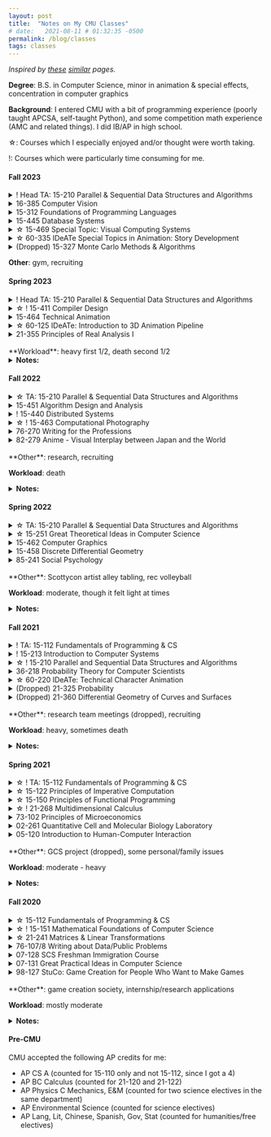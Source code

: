 ```yaml
---
layout: post
title:  "Notes on My CMU Classes"
# date:   2021-08-11 # 01:32:35 -0500
permalink: /blog/classes
tags: classes
---
```

*Inspired by [these][numbat] [similar][weihang] pages.*

**Degree**: B.S. in Computer Science, minor in animation & special effects, concentration in computer graphics

**Background**: I entered CMU with a bit of programming experience (poorly taught APCSA, self-taught Python), and some competition math experience (AMC and related things). I did IB/AP in high school.

☆: Courses which I especially enjoyed and/or thought were worth taking.

!: Courses which were particularly time consuming for me.

#### **Fall 2023**
<details>
<summary>
! Head TA: 15-210 Parallel & Sequential Data Structures and Algorithms
</summary>
</details>

<details>
<summary>
16-385 Computer Vision 
</summary>
</details>

<details>
<summary>
15-312 Foundations of Programming Languages 
</summary>
</details>

<details>
<summary>
15-445 Database Systems
</summary>
</details>

<details>
<summary>
☆ 15-469 Special Topic: Visual Computing Systems
</summary>
</details>

<details>
<summary>
☆ 60-335 IDeATe Special Topics in Animation: Story Development
</summary>
</details>

<details>
<summary>
(Dropped) 15-327 Monte Carlo Methods & Algorithms
</summary>
</details>

**Other**: gym, recruiting 

<!-- **Workload**:  -->


#### **Spring 2023**
<details>
<summary>! Head TA: 15-210 Parallel & Sequential Data Structures and Algorithms</summary>

<ul>
<li>
A lot of work (some rewarding, some tedious). Also more stressful than necessary due to a lot of semester-specific things (ex. developing C++ Lab infrastructure, content changes, etc.). At the end of the day, had many fun moments as well with other TAs and students, which was worthwhile.  
</li>
</ul>

</details>
<details>
<summary>☆ ! 15-411 Compiler Design </summary>
<ul>
<li> 
Very hands-on class where you implement 6 compilers with a partner in a language of your choice (we used OCaml, which is what most teams used). This was pretty effective in allowing us to deeply understand how each phase of a compiler works, and also a lot of work (for me, >= 25 hrs/week).
</li>
<li>In my opinion, the labs in order of difficulty: L5 > > > L4 > L3 > L2 > L1 ~ L6 (if you pick an easier final project)
</li>
</ul>
</details>

<details>
<summary>15-464 Technical Animation </summary>
<ul>
<li> 
A graphics elective that covers both classic and modern research in animation (offered every other spring). In particular I learned a lot about cloth/fluid/deformable simulation.
</li>
<li>
Pretty flexible class that was good to take alongside compilers as well--  main assignments were two mini-projects due every three weeks, and tasks for a final project. 
</li>
</ul>
</details>

<details>
<summary>☆ 60-125 IDeATe: Introduction to 3D Animation Pipeline  </summary>
<ul>
<li> 
Really cool class where you make all aspects of a short animation (modeling, texturing, rigging, lighting, animating, etc.) from scratch. Very applicable if one is interested in working in film, animation, or games.
</li>
<li>
Interesting to see how artists use many of the concepts or tools we learned about in the 15-xxx graphics classes in the pipeline.
</li>
</ul>
</details>

<details>
<summary>21-355 Principles of Real Analysis I</summary>
<ul>
<li> 
Not too interesting, but I got some practice with formal definitions and proofs for continuous math, which is useful and sometimes cool.    
</li>
<li>
Also seems to vary a lot with the professor-- I took it with Neumayer, who was generally fairly supportive of her students.
</li>
</ul>
</details>
<br>
<!-- **Other**: n/a -->
**Workload**: heavy first 1/2, death second 1/2

<details>
<summary><b>Notes:</b></summary>
<ul>
<li>
Compilers and both animation classes had final projects in place of exams, which was hard to balance in the last month of classes. 
</li>
<li> 
Although I liked everything I was learning about, for the sake of my sanity and sleep schedule I wish I had dropped real and spent more time polishing my assignments for 60-125.
</li>
</ul>
</details>

#### **Fall 2022**
<details>
<summary>☆ TA: 15-210 Parallel & Sequential Data Structures and Algorithms</summary>
<!-- <ul>
<li> 
Not too interesting, but I got some practice with formal definitions and proofs for continuous math, which is useful and sometimes cool.    
</li>
<li>
Also seems to vary a lot with the professor-- I took it with Neumayer, who was generally fairly supportive of her students.
</li>
</ul> -->
</details>

<details>
<summary>15-451 Algorithm Design and Analysis</summary>
<ul>
<li> 
I was lucky to take this class during what seemed to be an abnormally "good" semester in terms of professors, TAs, and students-- I thought the 451 was harder than 210 and 251, but still reasonable/manageable. How hard and how reasonable 451 is seems to depend heavily on who's teaching it, though.  
</li>
<li>
As with 251, having an oral group that you get along with and are willing to work with you is more important than having a really "smart" group. 
</li>
</ul>
</details>

<details>
<summary>! 15-440 Distributed Systems</summary>
<ul>
<li> 
Possibly the worst taught CS class I've taken so far (although I've been told that I haven't taken any AI/ML classes yet). That might just be how systems courses are taught though, and exasterbated by stress. I might have taken 15-418 instead, but didn't want to deal with a second final project on top of 463's.
</li>
<li>
For the fall variant, two of the four major projects are partner projects. In my opinion, it's probably better to find a partner who has a similar working style as you, as opposed to a friend who you might not work that well with. Group issues are common.
</li>
<li>
I would rank the projects P1 > P3 >= P2 > P0 in terms of difficulty, but <a href="https://hachiyuki8.github.io/tech/2021/12/23/440-projects.html">everyone's experience is different.</a>
</li>
</ul>
</details>

<details>
<summary>☆ ! 15-463 Computational Photography</summary>
<ul>
<li> 
A really interesting and well-run class about cameras and various vision/graphics-adjacent imaging techniques. Yannis (the professor) is a great teacher and does a lot of cool imaging/rendering research. I think I learned the most from this class this semester, even though I would also rank it as the hardest class I've taken to date-- at several points I was close to dropping it.
</li>
<li>
Assignments are half implementing a research paper in Python, half applying your implemented code to your own camera photos. All of them are a lot of work but are really rewarding to get working. The class will probably go more smoothly if you've taken both computer vision and graphics beforehand (if I had to pick one, then vision is more helpful than graphics). For me there was a steep learning curve in the beginning with getting up to speed with standard vision programming tricks.
</li>
<li>
I would rank the assignments as A2 > > > A3 > A6 > A4 > A5 > A1 in terms of difficulty (but this varies for everyone). Some of my favorite assignments include building the pinhole camera for A1, A4, and the second half of A3. 
</li>
</ul>
</details>


<details>
<summary>76-270 Writing for the Professions</summary>
<ul>
<li> 
A standard writing/communication class, but felt tedious and annoying the entire semester to work through (probably due to stress). I could not bring myself to wake up for the 9am section, which was unfortunate because they took attendance.
</li>
<li>
I originally signed up for this class because I thought I would need extra units to pad different technicals / in case I dropped a class. I ended up staying in it because it was a graduation requirement, but I should have dropped and taken it a different semester.
</li>
<li>
If you're already doing research or are interested in research, 07-300 is probably a better option. I might have considered that if it didn't conflict with 463.
</li>
</ul>
</details>


<details>
<summary>82-279 Anime - Visual Interplay between Japan and the World</summary>
<ul>
<li> 
Super chill gened, with a really nice professor. You watch and discuss several anime over the course of the semester, with essays instead of exams. Counts for category 3. 
</li>
</ul>
</details>
<br>
**Other**: research, recruiting

**Workload**: death

<details>
<summary><b>Notes:</b></summary>
<ul>
<li> 
Don't take five classes, TA, and do research during interview season, even if you like suffering. 
</li>
<li> 
I met a lot of new friends through 451 and 440 this semester, which might be because a lot of CS juniors take at least one of them junior fall. In retrospect, this makes me glad I took 210 + 213 last fall to be able to have my current schedule, since in past semesters I didn't take many core classes at the "same time" as many other people in my year.
</li>
<li> 
My time management/tolerance for higher FCE has definitely increased over the semesters, but this semester's workload was still too heavy for me. It might have been more manageable if I didn't pick up a research project on a whim a few weeks before the semester started.
</li>
<li> 
As someone who struggled with internship applications and interviewing all throughout freshman and sophomore year, I found this interviewing cycle to be a lot more manageable (but still hard). I guess it really is true that things work out if you work hard in school, and that it's easier to be considered for interviews the older you get. Although, I still feel that I got very lucky-- landing internships and jobs are harder than ever now, with the current state of things.
</li>
</ul>
</details>

#### **Spring 2022**
<details>
<summary>☆ TA: 15-210 Parallel & Sequential Data Structures and Algorithms</summary>
<ul>
<li> 
Pretty interesting to teach theory for the first time. Deepened some shaky understanding of topics from last semester and got to work with cool vet TAs, which was really rewarding.
</li>
<li> 
Reasonable responsibilities/time commitment 
</li>
</ul>
</details>

<details>
<summary>☆ 15-251 Great Theoretical Ideas in Computer Science</summary>
<ul>
<li> 
Very well run proof-based class, many interesting theory topics and homework problems. I felt like past semesters' math/cs theory classes were finally paying off. 
</li>
<li> 
Writing sessions were initially stressful, but they ended up saving a lot of time from having to write up all the problems, and also reduced exam prep. I felt like I didn't need to prepare for exams as much (as say 210, 150, or concepts) other than reviewing practice/hw problems and some textbook definitions. 
</li>
<li> 
I think I would have suffered a lot more if I took 251 earlier, but I also would have been wowed a lot more by lectures/recitations (I think 210 did that for me in place of 251).  
</li>
<li> 
I also had a good group, which made the class fun / lighter. Having group members that you get along with and are willing to go to office hours with you is more important than having "really smart" group members.
</li>
</ul>
</details>

<details>
<summary>15-462 Computer Graphics</summary>
<ul>
<li> 
Interesting lectures and cool assignments. Tedious at times, mainly due to c++ things and me being bad at reading comprehension. Relatively chill and moderate workload class. 
</li>
<li> 
Assignments I liked the most: a3 > a2 > a1 > a4
</li>
<li> 
Assignments that drove me crazy: a3 > a4 > a1 > a2
</li>
</ul>
</details>

<details>
<summary>15-458 Discrete Differential Geometry</summary>
<ul>
<li> 
A math class in disguise as a CS class. The math (differential geometry) is actually really hard (traditionally would require rigorous understanding of real/functional analysis, linear algebra, topology, etc) but it's taught in a very visual and intuitive way that's not very rigorous. Overall an even chiller class than graphics. 
</li>
<li> 
Assignments are half written proofs/computations, and half 112-122 level progs, due every 2 weeks. Grading is pretty lenient.
</li>
<li> 
Keenan is a great lecturer, highly recommend the in person lectures. 
</li>
</ul>
</details>

<details>
<summary>85-241 Social Psychology</summary>
<ul>
<li> 
Counts as a cat 1 gened. Relatively low workload (papers, async quizzes), slow lectures with mandatory attendance, nice professors. 
</li>
</ul>
</details>
<br>
**Other**: Scottycon artist alley tabling, rec volleyball

**Workload**: moderate, though it felt light at times



<details>
<summary><b>Notes:</b></summary>
<ul>
<li> 
Felt burnt out this semester. Having a much lighter TA workload + unexpectedly lighter course load freed up a lot of time that I initially didn't know what to do with. I kind of regret not taking another technical, but that probably would have spiked workload from light-moderate to heavy-death. More free time let me do more social events and take TAing at a slower pace, which was nice. 
</li>
</ul>
</details>

#### **Fall 2021**
<details>
<summary>! TA: 15-112 Fundamentals of Programming & CS</summary>
<ul>
<li> 
☆ It was really fun to teach in person, and I made many good friends with other TAs. I had mixed feelings about TAing again at the beginning of the semester, but I'm glad I stuck through with it. 
</li>
<li>
It's easy to overwork yourself without realizing / out of caring too much when TAing for this course in particular-- I don't think this is true for all CS courses, after talking with other TAs. (2023 update: the course seems to be healthier TA-workload wise now, after some course changes)
</li>
</ul>
</details>

<details>
<summary>! 15-213 Introduction to Computer Systems</summary>
<ul>
<li> 
☆ I thought the concepts were cool/useful, and labs were difficult but rewarding to finish.
</li>
<li>
I found this class to be poorly organized though-- lectures can be hard to follow if you have zero systems background, and support for labs is terrible. 
</li>
</ul>
</details>

<details>
<summary>☆ ! 15-210 Parallel and Sequential Data Structures and Algorithms</summary>
<ul>
<li> 
I really enjoyed this class, despite not having great intuition for its content (not great at theory, no competitive programming background). The different algorithms, data structures, and algorithm design techniques were all really cool.
</li>
<li>
I found exams and labs to be really hard. 
</li>
</ul>
</details>

<details>
<summary>36-218 Probability Theory for Computer Scientists</summary>
<ul>
<li> 
Not a good class if you're looking for a strong grounding in probability. The content is poorly motivated and tedious (mostly rote calculations). 
</li>
<li>
I would have liked more theory, but I didn't have enough time/mental capacity to handle 21-325 on top of 213, 210, and TAing. I also wasn't able to get permission to register for 15-259 for S22 without having taken 15-251 (although people have gotten approved for it before).
</li>
</ul>
</details>

<details>
<summary>☆ 60-220 IDeATe: Technical Character Animation</summary>
<ul>
<li> 
Pretty cool (and time consuming) class-- you learn about classic animation exercises and build up your own <a href="{{site.url}}/projects/tcareel">character animation reel</a> over the course of the semester using Maya.  
</li>
<li>
I think people typically take this class after having taken 60-125 (which I had not), and so I struggled with random Maya/animation things throughout the semester, though everything turned out okay.
</li>
</ul>
</details>

<details>
<summary>(Dropped) 21-325 Probability</summary>
</details>

<details>
<summary>(Dropped) 21-360 Differential Geometry of Curves and Surfaces</summary>
<ul>
<li>
Seems interesting, but my schedule was already too heavy, and I felt poorly prepared to take it without any real analysis background. 
</li>
<li>
In retrospect, I wish I had taken this course over 36-218, since it was no longer offered due to low enrollment this semester (although then I probably would have died from workload). 15-458 covered similar topics but from a less rigorous lense. 
</li>
</ul>
</details>
<br>
**Other**: research team meetings (dropped), recruiting

**Workload**: heavy, sometimes death

<details>
<summary><b>Notes:</b></summary>
<ul>
<li> 
Having felt mostly fine about 122 and 150 content, 213 + 210 together was still really hard for me (remote to in person transitions, 20 hrs/week of TAing, getting sick didn't help). I was pretty much always stressed and working on either one during the semester, with little to no free time. It's doable with good time management (starting early on both, staggering the labs on different weeks, not staying stuck for too long and going to OH), although that doesn't mean it's a good idea. 
</li>
<li> 
I would have tried to take 60-125 rather than 60-220, if it didn't conflict with 213. Scheduling animation/ideate classes is hard...
</li>
<li> 
Thought about looking into graphics, systems, or algorithms concentrations after this semester. 
</li>
<li> 
I found sophomore year recruiting really hard. I struggled a lot with both preparing for and doing coding interviews. Because of this and feeling like I would be lucky to get any offers at all, I accepted the first internship offer I got without thinking too much about whether I would be interested the kind of work I would be doing, which I ended up regretting. 
In my opinion, it would have been more worthwhile if I had negotiated a later offer deadline and continued to try to recruit for other companies.
</li>
</ul>
</details>


#### **Spring 2021**
<details>
<summary>
☆ ! TA: 15-112 Fundamentals of Programming & CS
</summary>
<ul>
<li>
Took a lot of prep time, at least for my first time TA-ing. TP mentoring was by far the hardest part. Teaching recitation, helping students during OH, grading sessions, planning puzzle hunt, and leading a 3D graphics mini lecture was all fun (and stressful). Non-TP weeks were around 13-15 hrs/week, TP season was ~18 hrs/week.
</li>
</ul>
</details>


<details>
<summary>
☆ 15-122 Principles of Imperative Computation
</summary>
<ul>
<li>
Programming assignments were fun, though exams and the constant stream of work were sometimes stressful. 
</li>
</ul>
</details>

<details>
<summary>
☆ 15-150 Principles of Functional Programming
</summary>
<ul>
<li>
A really fun class with puzzle-like homework assignments, entertaining professors, and really nice TAs. Eye-opening in terms of how I thought about programming.
</li>
</ul>
</details>

<details>
<summary>
☆ ! 21-268 Multidimensional Calculus
</summary>
<ul>
<li>
Pretty challenging, as it was my first time taking a multivariable calc course. Some proofs with matrices and a little bit of real analysis (although I heard the rigor of this course depends heavily on the professor).
</li>
</ul>
</details>

<details>
<summary>
73-102 Principles of Microeconomics
</summary>
<ul>
<li>
Weekly psets, open-note exams (during covid). As an online class it wasn't too bad for a cat 2 humanities elective, but not the easiest in person.
</li>
</ul>
</details>


<details>
<summary>
02-261 Quantitative Cell and Molecular Biology Laboratory
</summary>
<ul>
<li>
Pretty chill, had some short programming assignments in Python. A decent option for the SCS lab requirement. 
</li>
</ul>
</details>

<details>
<summary>
05-120 Introduction to Human-Computer Interaction
</summary>
<ul>
<li>
Survey of different research areas and techniques within HCI, with a lot of group discussion and design-oriented projects. A gateway course that helps for declaring a primary HCI major or HCI concentration for CS majors.
</li>
</ul>
</details>
<br>
**Other**: GCS project (dropped), some personal/family issues

**Workload**: moderate - heavy


<details>
<summary><b>Notes:</b></summary>
<ul>
<li>
Moved onto campus, although almost all classes were still fully remote for me.
</li>
<li> 
I overdid it for myself this semester with 5.5 classes and TAing, although I don't regret getting a humanities and lab requirement out of the way. 
</li>
<li> 
I do wish I had taken 60-125 over 05-120, as I didn't end up liking HCI as much as I thought I would initially (although the workload of 122/150/268/TAing on top of a project class would probably have been too much for me).
</li>
<li> 
I decided to take 21-268 over 21-259 after Mackey mentioned that some theoretical understanding of multivariable calc would be useful for some computer graphics content (which I found to be true). I think it's probably worth taking for some theoretical understanding of certain AI/ML topics as well (although people are fine w/o it)
</li>
<li> 
I wish I had talked more with and befriended other TAs, especially for my first semester TAing as a freshman.
</li>
</ul>
</details>

 
#### **Fall 2020**
<details>
<summary>
☆ 15-112 Fundamentals of Programming & CS
</summary>
<ul>
<li>
! Making <a href="{{site.url}}/projects/isometrism">a term project</a> was mostly fun. Incorporating some 21-241 lecture material (change of basis, perspective rendering) was cool (and janky as hell).
</li>
<li>
Great course for getting comfortable with coding and for building a strong foundation for 15-122, 15-150. Weekly FCE goes down significantly (~10-12) if you have prior coding experience, expect during term project season. 
</li>
</ul>
</details>

<details>
<summary>
☆ ! 15-151 Mathematical Foundations of Computer Science
</summary>
<ul>
<li>
Introductory proof writing + discrete math, and also my hardest class freshman fall.   
</li>
<li>
A background in competition math definitely helped-- I wasn't that good at it, but having done AMC/AoPS style problems before, I did better than I expected. 
</li>
</ul>
</details>

<details>
<summary>
☆ 21-241 Matrices & Linear Transformations
</summary>
<ul>
<li>
My first linear algebra class-- I thought it was well taught, with basic proofs and many interesting applications (SVD, Markov matrices, perspective rendering, hamming code, spectral clustering, pageRank, etc.).
</li>
<li>
I struggled to wrap my head around concepts until the very end of the semester. If I could go back, I would have spent more time asking questions and internalizing the homework problems, since a good understanding of linear algebra is really useful in various areas of CS (such as graphics, ML, theory, etc.)
</li>
</ul>
</details>

<details>
<summary>
76-107/8 Writing about Data/Public Problems
</summary>
<ul>
<li>
Light and chill first year writing options, standard reading/discussion/essay assignments.  
</li>
</ul>
</details>

<details>
<summary>
07-128 SCS Freshman Immigration Course
</summary>
<ul>
<li>
Introductions to different majors/concentrations and departments within SCS.  
</li>
<li>
Probably would have been more fun to talk with other SCS freshmen and faculty in person :(
</li>
</ul>
</details>

<details>
<summary>
07-131 Great Practical Ideas in Computer Science
</summary>
<ul>
<li>
Useful for learning terminal/git basics, which I didn't really know before. TAs were all nice SCS upperclassmen with cool presentations and advice.
</li>
</ul>
</details>

<details>
<summary>
98-127 StuCo: Game Creation for People Who Want to Make Games
</summary>
</details>
<br>
**Other**: game creation society, internship/research applications

**Workload**: mostly moderate

<details>
<summary><b>Notes:</b></summary>
<ul>
<li>
This was one of the fully remote semesters which I took at home, due to covid. 
</li>
<li> 
I found the perspective rendering content of 241 and the 3D graphics-ish programming I did for 112 interesting, and decided to look more into graphics research/classes at CMU.
</li>
<li> 
I wish I talked and worked with more people in my classes, particularly 112 and 151.
</li>
</ul>
</details>

#### **Pre-CMU**
CMU accepted the following AP credits for me:
- AP CS A (counted for 15-110 only and not 15-112, since I got a 4)
- AP BC Calculus (counted for 21-120 and 21-122)
- AP Physics C Mechanics, E&M (counted for two science electives in the same department)
- AP Environmental Science (counted for science electives)
- AP Lang, Lit, Chinese, Spanish, Gov, Stat (counted for humanities/free electives)


[numbat]: https://thenumbat.github.io/cmu/
[weihang]: http://weihang7.github.io/courses/
